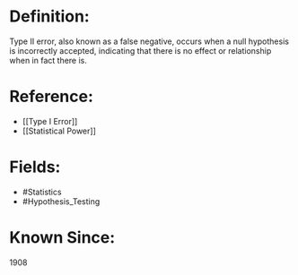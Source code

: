 

# Definition:
Type II error, also known as a false negative, occurs when a null hypothesis is incorrectly accepted, indicating that there is no effect or relationship when in fact there is.

# Reference:
- [[Type I Error]]
- [[Statistical Power]]

# Fields: 
- #Statistics
- #Hypothesis_Testing

# Known Since:
1908

